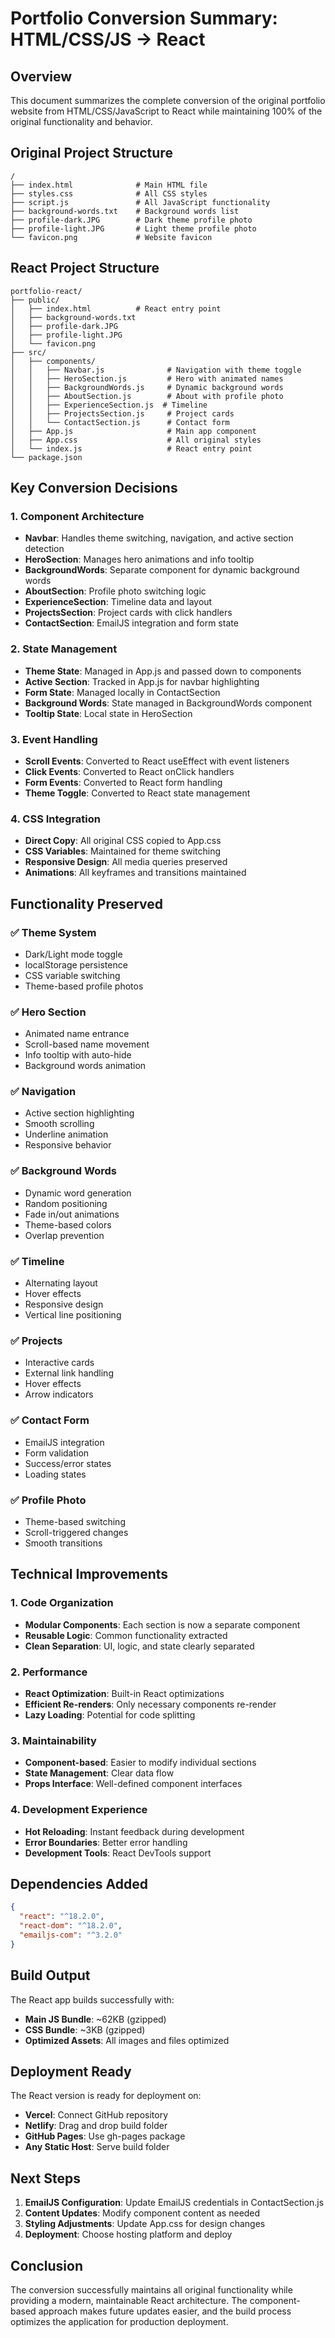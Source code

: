 # Portfolio Conversion Summary: HTML/CSS/JS → React

## Overview

This document summarizes the complete conversion of the original portfolio website from HTML/CSS/JavaScript to React while maintaining 100% of the original functionality and behavior.

## Original Project Structure

```
/
├── index.html              # Main HTML file
├── styles.css              # All CSS styles
├── script.js               # All JavaScript functionality
├── background-words.txt    # Background words list
├── profile-dark.JPG        # Dark theme profile photo
├── profile-light.JPG       # Light theme profile photo
└── favicon.png             # Website favicon
```

## React Project Structure

```
portfolio-react/
├── public/
│   ├── index.html          # React entry point
│   ├── background-words.txt
│   ├── profile-dark.JPG
│   ├── profile-light.JPG
│   └── favicon.png
├── src/
│   ├── components/
│   │   ├── Navbar.js              # Navigation with theme toggle
│   │   ├── HeroSection.js         # Hero with animated names
│   │   ├── BackgroundWords.js     # Dynamic background words
│   │   ├── AboutSection.js        # About with profile photo
│   │   ├── ExperienceSection.js  # Timeline
│   │   ├── ProjectsSection.js     # Project cards
│   │   └── ContactSection.js      # Contact form
│   ├── App.js                     # Main app component
│   ├── App.css                    # All original styles
│   └── index.js                   # React entry point
└── package.json
```

## Key Conversion Decisions

### 1. Component Architecture
- **Navbar**: Handles theme switching, navigation, and active section detection
- **HeroSection**: Manages hero animations and info tooltip
- **BackgroundWords**: Separate component for dynamic background words
- **AboutSection**: Profile photo switching logic
- **ExperienceSection**: Timeline data and layout
- **ProjectsSection**: Project cards with click handlers
- **ContactSection**: EmailJS integration and form state

### 2. State Management
- **Theme State**: Managed in App.js and passed down to components
- **Active Section**: Tracked in App.js for navbar highlighting
- **Form State**: Managed locally in ContactSection
- **Background Words**: State managed in BackgroundWords component
- **Tooltip State**: Local state in HeroSection

### 3. Event Handling
- **Scroll Events**: Converted to React useEffect with event listeners
- **Click Events**: Converted to React onClick handlers
- **Form Events**: Converted to React form handling
- **Theme Toggle**: Converted to React state management

### 4. CSS Integration
- **Direct Copy**: All original CSS copied to App.css
- **CSS Variables**: Maintained for theme switching
- **Responsive Design**: All media queries preserved
- **Animations**: All keyframes and transitions maintained

## Functionality Preserved

### ✅ Theme System
- Dark/Light mode toggle
- localStorage persistence
- CSS variable switching
- Theme-based profile photos

### ✅ Hero Section
- Animated name entrance
- Scroll-based name movement
- Info tooltip with auto-hide
- Background words animation

### ✅ Navigation
- Active section highlighting
- Smooth scrolling
- Underline animation
- Responsive behavior

### ✅ Background Words
- Dynamic word generation
- Random positioning
- Fade in/out animations
- Theme-based colors
- Overlap prevention

### ✅ Timeline
- Alternating layout
- Hover effects
- Responsive design
- Vertical line positioning

### ✅ Projects
- Interactive cards
- External link handling
- Hover effects
- Arrow indicators

### ✅ Contact Form
- EmailJS integration
- Form validation
- Success/error states
- Loading states

### ✅ Profile Photo
- Theme-based switching
- Scroll-triggered changes
- Smooth transitions

## Technical Improvements

### 1. Code Organization
- **Modular Components**: Each section is now a separate component
- **Reusable Logic**: Common functionality extracted
- **Clean Separation**: UI, logic, and state clearly separated

### 2. Performance
- **React Optimization**: Built-in React optimizations
- **Efficient Re-renders**: Only necessary components re-render
- **Lazy Loading**: Potential for code splitting

### 3. Maintainability
- **Component-based**: Easier to modify individual sections
- **State Management**: Clear data flow
- **Props Interface**: Well-defined component interfaces

### 4. Development Experience
- **Hot Reloading**: Instant feedback during development
- **Error Boundaries**: Better error handling
- **Development Tools**: React DevTools support

## Dependencies Added

```json
{
  "react": "^18.2.0",
  "react-dom": "^18.2.0",
  "emailjs-com": "^3.2.0"
}
```

## Build Output

The React app builds successfully with:
- **Main JS Bundle**: ~62KB (gzipped)
- **CSS Bundle**: ~3KB (gzipped)
- **Optimized Assets**: All images and files optimized

## Deployment Ready

The React version is ready for deployment on:
- **Vercel**: Connect GitHub repository
- **Netlify**: Drag and drop build folder
- **GitHub Pages**: Use gh-pages package
- **Any Static Host**: Serve build folder

## Next Steps

1. **EmailJS Configuration**: Update EmailJS credentials in ContactSection.js
2. **Content Updates**: Modify component content as needed
3. **Styling Adjustments**: Update App.css for design changes
4. **Deployment**: Choose hosting platform and deploy

## Conclusion

The conversion successfully maintains all original functionality while providing a modern, maintainable React architecture. The component-based approach makes future updates easier, and the build process optimizes the application for production deployment.
